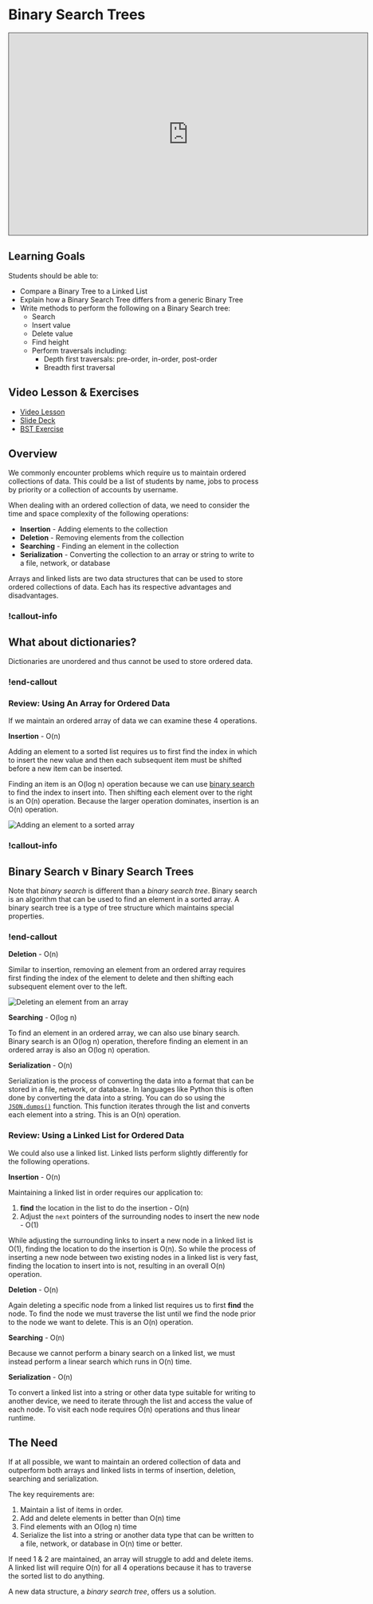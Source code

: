 # Binary Search Trees

<iframe src="https://adaacademy.hosted.panopto.com/Panopto/Pages/Embed.aspx?pid=ceac4982-192f-44a7-88a8-ad91016c972b&autoplay=false&offerviewer=true&showtitle=true&showbrand=false&captions=true&interactivity=all" height="405" width="720" style="border: 1px solid #464646;" allowfullscreen allow="autoplay"></iframe>

## Learning Goals

Students should be able to:

- Compare a Binary Tree to a Linked List
- Explain how a Binary Search Tree differs from a generic Binary Tree
- Write methods to perform the following on a Binary Search tree:
  - Search
  - Insert value
  - Delete value
  - Find height
  - Perform traversals including: 
    - Depth first traversals: pre-order, in-order, post-order
    - Breadth first traversal

## Video Lesson & Exercises

- [Video Lesson](https://adaacademy.hosted.panopto.com/Panopto/Pages/Viewer.aspx?id=d9746397-8a10-43be-b1cc-aaaf00720b31)
- [Slide Deck](https://docs.google.com/presentation/d/1Fj0deIUswGZ3ooJMpgVUqPEaWHKTkQ1w2Ci-yf8v66M/edit#slide=id.p)
- [BST Exercise](https://github.com/Ada-C16/tree-practice)

## Overview

We commonly encounter problems which require us to maintain ordered collections of data. This could be a list of students by name, jobs to process by priority or a collection of accounts by username.

When dealing with an ordered collection of data, we need to consider the time and space complexity of the following operations:

* **Insertion** - Adding elements to the collection
* **Deletion** - Removing elements from the collection
* **Searching** - Finding an element in the collection
* **Serialization** - Converting the collection to an array or string to write to a file, network, or database

Arrays and linked lists are two data structures that can be used to store ordered collections of data. Each has its respective advantages and disadvantages. 

### !callout-info

## What about dictionaries?

Dictionaries are unordered and thus cannot be used to store ordered data.

### !end-callout


### Review: Using An Array for Ordered Data

If we maintain an ordered array of data we can examine these 4 operations.

**Insertion** - O(n)

Adding an element to a sorted list requires us to first find the index in which to insert the new value and then each subsequent item must be shifted before a new item can be inserted.

Finding an item is an O(log n) operation because we can use [binary search](https://www.geeksforgeeks.org/python-program-for-binary-search/) to find the index to insert into.  Then shifting each element over to the right is an O(n) operation. Because the larger operation dominates, insertion is an O(n) operation.

![Adding an element to a sorted array](images/adding-sorted-array-element.png)

<!-- Image source:  https://www.draw.io/#G1j_vbvEN5UgNSszrKSPgwA7agvgQdhs1r -->

### !callout-info

## Binary Search v Binary Search Trees

Note that _binary search_ is different than a _binary search tree_. Binary search is an algorithm that can be used to find an element in a sorted array. A binary search tree is a type of tree structure which maintains special properties.

### !end-callout

**Deletion** - O(n)

Similar to insertion, removing an element from an ordered array requires first finding the index of the element to delete and then shifting each subsequent element over to the left.

![Deleting an element from an array](images/deleting-array-element.png)

<!-- Image at:  https://drive.google.com/file/d/1PeYa3z7mgVxy6jOPqS7brL09u2Vq_nFW/view?usp=sharing -->

**Searching** - O(log n)

To find an element in an ordered array, we can also use binary search.  Binary search is an O(log n) operation, therefore finding an element in an ordered array is also an O(log n) operation.

**Serialization** - O(n)

Serialization is the process of converting the data into a format that can be stored in a file, network, or database. In languages like Python this is often done by converting the data into a string.  You can do so using the [`JSON.dumps()`](https://www.geeksforgeeks.org/json-dumps-in-python/) function.  This function iterates through the list and converts each element into a string. This is an O(n) operation.

### Review: Using a Linked List for Ordered Data

We could also use a linked list. Linked lists perform slightly differently for the following operations.

**Insertion** - O(n)

Maintaining a linked list in order requires our application to:

1. **find** the location in the list to do the insertion - O(n)
2. Adjust the `next` pointers of the surrounding nodes to insert the new node - O(1)

While adjusting the surrounding links to insert a new node in a linked list is O(1), finding the location to do the insertion is O(n). So while the process of inserting a new node between two existing nodes in a linked list is very fast, finding the location to insert into is not, resulting in an overall O(n) operation.

**Deletion** - O(n)

Again deleting a specific node from a linked list requires us to first **find** the node. To find the node we must traverse the list until we find the node prior to the node we want to delete.  This is an O(n) operation.

**Searching** - O(n)

Because we cannot perform a binary search on a linked list, we must instead perform a linear search which runs in O(n) time.

**Serialization** - O(n)

To convert a linked list into a string or other data type suitable for writing to another device, we need to iterate through the list and access the value of each node. To visit each node requires O(n) operations and thus linear runtime.

## The Need

If at all possible, we want to maintain an ordered collection of data and outperform both arrays and linked lists in terms of insertion, deletion, searching and serialization.

The key requirements are:

1. Maintain a list of items in order.
2. Add and delete elements in better than O(n) time
3. Find elements with an O(log n) time
4. Serialize the list into a string or another data type that can be written to a file, network, or database in O(n) time or better.

If need 1 & 2 are maintained, an array will struggle to add and delete items. A linked list will require O(n) for all 4 operations because it has to traverse the sorted list to do anything.

A new data structure, a *binary search tree*, offers us a solution.


